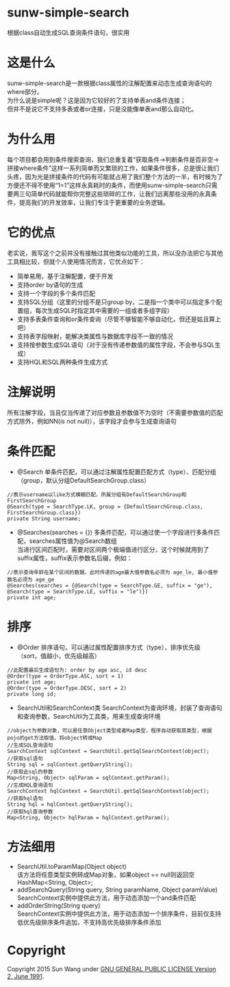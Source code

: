 # sunw-simple-search
根据class自动生成SQL查询条件语句，很实用

# 这是什么
sunw-simple-search是一款根据class属性的注解配置来动态生成查询语句的where部分。<br>
为什么说是simple呢？这是因为它较好的了支持单表and条件连接；<br>
但并不是说它不支持多表或者or连接，只是没能像单表and那么自动化。

# 为什么用
每个项目都会用到条件搜索查询，我们总重复着“获取条件->判断条件是否非空->拼接where条件”这样一系列简单而又繁琐的工作，如果条件很多，总是很让我们头疼，因为光是拼接条件的代码有可能就占用了我们整个方法的一半，有时候为了方便还不得不使用“1=1”这样永真耗时的条件，而使用sunw-simple-search只需要两三句简单代码就能帮你完整这些琐碎的工作，让我们远离那些没用的永真条件，提高我们的开发效率，让我们专注于更重要的业务逻辑。

# 它的优点
老实说，我写这个之前并没有接触过其他类似功能的工具，所以没办法把它与其他工具相比较，但就个人使用情况而言，它优点如下：
* 简单易用，基于注解配置，便于开发
* 支持order by语句的生成
* 支持一个字段的多个条件匹配
* 支持SQL分组（这里的分组不是只group by，二是指一个类中可以指定多个配置组，每次生成SQL时指定其中需要的一组或者多组字段）
* 支持多表条件查询和or条件查询（尽管不够智能不够自动化，但还是姑且算上吧）
* 支持表字段映射，能解决类属性与数据库字段不一致的情况
* 支持按参数生成SQL语句（对于没有传递参数值的属性字段，不会参与SQL生成）
* 支持HQL和SQL两种条件生成方式

# 注解说明
所有注解字段，当且仅当传递了对应参数且参数值不为空时（不需要参数值的匹配方式除外，例如NN(is not null)），该字段才会参与生成查询语句

# 条件匹配

* @Search
单条件匹配，可以通过注解属性配置匹配方式（type）、匹配分组（group，默认分组DefaultSearchGroup.class）
```
//表示username以like方式模糊匹配，所属分组有DefaultSearchGroup和FirstSearchGroup
@Search(type = SearchType.LK, group = {DefaultSearchGroup.class, FirstSearchGroup.class})
private String username;
```

* @Searches(searches = {})
多条件匹配，可以通过使一个字段进行多条件匹配，searches属性值为@Search数组<br>
当进行区间匹配时，需要对区间两个极端值进行区分，这个时候就用到了suffix属性，suffix表示参数名后缀，例如：
```
//表示查询年龄在某个区间的数据，此时传递的age最大值参数名必须为 age_le, 最小值参数名必须为 age_ge
@Searches(searches = {@Search(type = SearchType.GE, suffix = "ge"), @Search(type = SearchType.LE, suffix = "le")})
private int age;
```

# 排序
* @Order
排序语句，可以通过属性配置排序方式（type），排序优先级（sort，值越小，优先级越高）
```
//此配置最后生成语句为: order by age asc, id desc
@Order(type = OrderType.ASC, sort = 1)
private int age;
@Order(type = OrderType.DESC, sort = 2)
private long id;
```

* SearchUtil和SearchContext类
SearchContext为查询环境，封装了查询语句和查询参数，SearchUtil为工具类，用来生成查询环境
```
//object为参数对象，可以是任意Object类型或者Map类型，程序自动获取其类型，根据pojo的get方法取值，将object转成Map
//生成SQL查询语句
SearchContext sqlContext = SearchUtil.getSqlSearchContext(object);
//获取sql语句
String sql = sqlContext.getQueryString();
//获取此sql的参数
Map<String, Object> sqlParam = sqlContext.getParam();
//生成HQL查询语句
SearchContext hqlContext = SearchUtil.getSqlSearchContext(object);
//获取hql语句
String hql = hqlContext.getQueryString();
//获取hql查询参数
Map<String, Object> hqlParam = hqlContext.getParam();
```

# 方法细用
* SearchUtil.toParamMap(Object object)<br>
该方法将任意类型实例转成Map对象，如果object == null则返回空HashMap<String, Object>;
* addSearchQuery(String query, String paramName, Object paramValue)<br>
SearchContext实例中提供此方法，用于动态添加一个and条件匹配
* addOrderString(String query)<br>
SearchContext实例中提供此方法，用于动态添加一个排序条件，目前仅支持低优先级排序条件追加，不支持高优先级排序条件添加


# Copyright
Copyright 2015 Sun Wang under [GNU GENERAL PUBLIC LICENSE Version 2, June 1991](LISENSE).




